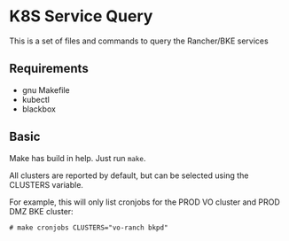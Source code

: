 # K8S Service Query

This is a set of files and commands to query the Rancher/BKE services

## Requirements

* gnu Makefile
* kubectl
* blackbox

## Basic

Make has build in help. Just run `make`.

All clusters are reported by default, but can be selected using the CLUSTERS 
variable.

For example, this will only list cronjobs for the PROD VO cluster and PROD DMZ 
BKE cluster:

```
# make cronjobs CLUSTERS="vo-ranch bkpd"
```